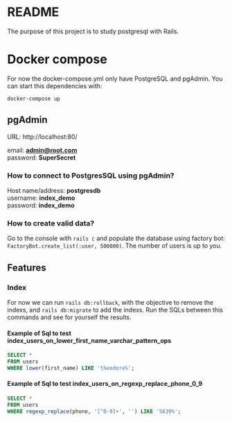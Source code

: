 # README

The purpose of this project is to study postgresql with Rails.

# Docker compose

For now the docker-compose.yml only have PostgreSQL and pgAdmin. You can start this dependencies with:

```shell
docker-compose up
```

## pgAdmin

URL: http://localhost:80/

email: **admin@root.com**  
password: **SuperSecret**  

### How to connect to PostgresSQL using pgAdmin?

Host name/address: **postgresdb**  
username: **index_demo**  
password: **index_demo**

### How to create valid data?

Go to the console with `rails c` and populate the database using factory bot: `FactoryBot.create_list(:user, 500000)`. The number of users is up to you.  


## Features

### Index

For now we can run `rails db:rollback`, with the objective to remove the indexs, and `rails db:migrate` to add the indexs. Run the SQLs between this commands and see for yourself the results.


#### Example of Sql to test index_users_on_lower_first_name_varchar_pattern_ops

```sql
SELECT *
FROM users
WHERE lower(first_name) LIKE 'theodore%';
```

#### Example of Sql to test index_users_on_regexp_replace_phone_0_9

```sql
SELECT *
FROM users
WHERE regexp_replace(phone, '[^0-9]+', '') LIKE '5639%';
```
